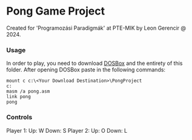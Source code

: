 # Pong Game Project
Created for 'Programozási Paradigmák' at PTE-MIK by Leon Gerencir @ 2024.

### Usage
In order to play, you need to download [DOSBox](https://www.dosbox.com/download.php?main=1) and the entirety of this folder.
After opening DOSBox paste in the following commands:
```
mount c c:\<Your Download Destination>\PongProject
c:
masm /a pong.asm
link pong
pong
```

### Controls
Player 1: Up: W Down: S
Player 2: Up: O Down: L
